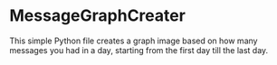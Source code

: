 # MessageGraphCreater
This simple Python file creates a graph image based on how many messages you had in a day, starting from the first day till the last day.
